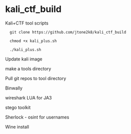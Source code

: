 # kali_ctf_build
Kali+CTF tool scripts

```
  git clone https://github.com/jtone2k8/kali_ctf_build
  
  chmod +x kali_plus.sh
  
  ./kali_plus.sh

```

Update kali image

make a tools directory

Pull git repos to tool directory
  
  Binwally
  
  wireshark LUA for JA3
  
  stego toolkit

  Sherlock - osint for usernames

Wine install
